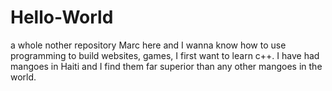# Hello-World
a whole nother repository
Marc here and I wanna know how to use programming to build websites, games, I first want to learn c++.
I have had mangoes in Haiti and I find them far superior than any other mangoes in the world.
